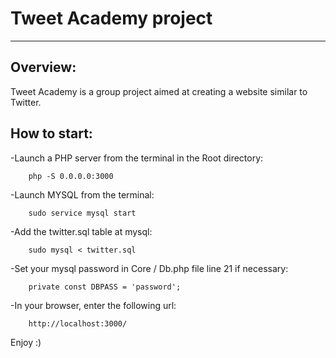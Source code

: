 # Tweet Academy project
***

## Overview: 

Tweet Academy is a group project aimed at creating a website similar to Twitter.

## How to start: 

-Launch a PHP server from the terminal in the Root directory:

        php -S 0.0.0.0:3000

-Launch MYSQL from the terminal:

        sudo service mysql start

-Add the twitter.sql table at mysql:

        sudo mysql < twitter.sql

-Set your mysql password in Core / Db.php file line 21 if necessary:

        private const DBPASS = 'password';

-In your browser, enter the following url:

        http://localhost:3000/

Enjoy :)